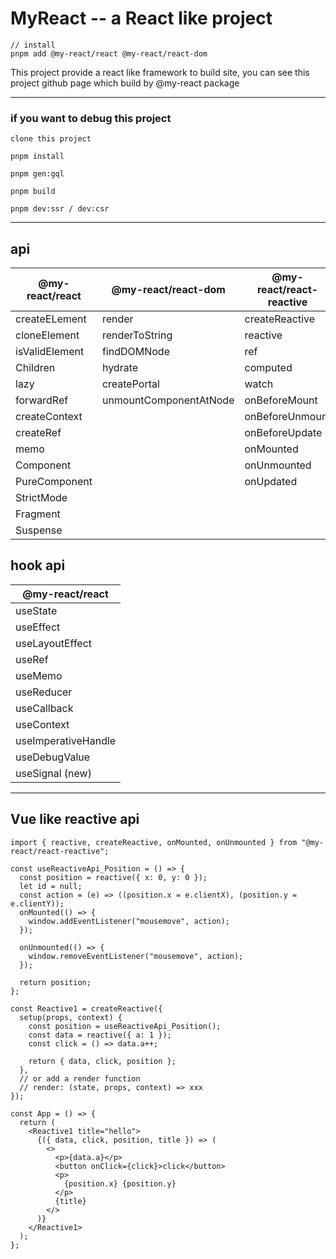 # MyReact -- a React like project

```shell
// install
pnpm add @my-react/react @my-react/react-dom
```

This project provide a react like framework to build site, you can see this project github page which build by @my-react package

---

### if you want to debug this project

```
clone this project

pnpm install

pnpm gen:gql

pnpm build

pnpm dev:ssr / dev:csr
```

---

## api

| @my-react/react | @my-react/react-dom    | @my-react/react-reactive |
| --------------- | ---------------------- | ------------------------ |
| createELement   | render                 | createReactive           |
| cloneElement    | renderToString         | reactive                 |
| isValidElement  | findDOMNode            | ref                      |
| Children        | hydrate                | computed                 |
| lazy            | createPortal           | watch                    |
| forwardRef      | unmountComponentAtNode | onBeforeMount            |
| createContext   |                        | onBeforeUnmount          |
| createRef       |                        | onBeforeUpdate           |
| memo            |                        | onMounted                |
| Component       |                        | onUnmounted              |
| PureComponent   |                        | onUpdated                |
| StrictMode      |                        |
| Fragment        |                        |
| Suspense        |                        |

## hook api

| @my-react/react     |
| ------------------- |
| useState            |
| useEffect           |
| useLayoutEffect     |
| useRef              |
| useMemo             |
| useReducer          |
| useCallback         |
| useContext          |
| useImperativeHandle |
| useDebugValue       |
| useSignal (new)     |

---

## Vue like reactive api

```tsx
import { reactive, createReactive, onMounted, onUnmounted } from "@my-react/react-reactive";

const useReactiveApi_Position = () => {
  const position = reactive({ x: 0, y: 0 });
  let id = null;
  const action = (e) => ((position.x = e.clientX), (position.y = e.clientY));
  onMounted(() => {
    window.addEventListener("mousemove", action);
  });

  onUnmounted(() => {
    window.removeEventListener("mousemove", action);
  });

  return position;
};

const Reactive1 = createReactive({
  setup(props, context) {
    const position = useReactiveApi_Position();
    const data = reactive({ a: 1 });
    const click = () => data.a++;

    return { data, click, position };
  },
  // or add a render function
  // render: (state, props, context) => xxx
});

const App = () => {
  return (
    <Reactive1 title="hello">
      {({ data, click, position, title }) => (
        <>
          <p>{data.a}</p>
          <button onClick={click}>click</button>
          <p>
            {position.x} {position.y}
          </p>
          {title}
        </>
      )}
    </Reactive1>
  );
};
```
